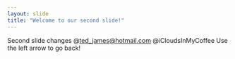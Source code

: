 ```yaml
---
layout: slide
title: "Welcome to our second slide!"
---
```

Second slide changes @ted_james@hotmail.com @iCloudsInMyCoffee
Use the left arrow to go back!
